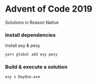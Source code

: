 # Advent of Code 2019

Solutions in Reason Native

### Install dependencies

Install esy & pesy

```sh
yarn global add esy pesy
```

### Build & execute a solution

```sh
esy x DayOne.exe
```